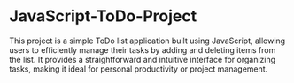 # JavaScript-ToDo-Project
This project is a simple ToDo list application built using JavaScript, allowing users to efficiently manage their tasks by adding and deleting items from the list. It provides a straightforward and intuitive interface for organizing tasks, making it ideal for personal productivity or project management.
